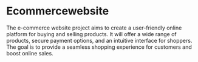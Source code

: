 # Ecommercewebsite
The e-commerce website project aims to create a user-friendly online platform for buying and selling products. It will offer a wide range of products, secure payment options, and an intuitive interface for shoppers. The goal is to provide a seamless shopping experience for customers and boost online sales.
